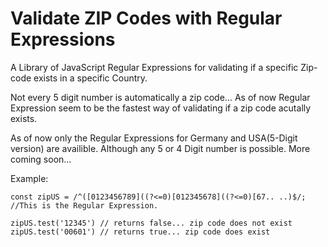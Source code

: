 # Validate ZIP Codes with Regular Expressions
A Library of JavaScript Regular Expressions for validating if a specific Zip-code exists in a specific Country.

Not every 5 digit number is automatically a zip code... 
As of now Regular Expression seem to be the fastest way of validating if a zip code acutally exists.


As of now only the Regular Expressions for Germany and USA(5-Digit version) are availible. Although any 5 or 4 Digit number is possible. More coming soon...

Example: 
```
const zipUS = /^([0123456789]((?<=0)[012345678]((?<=0)[67.. ..)$/; //This is the Regular Expression.

zipUS.test('12345') // returns false... zip code does not exist
zipUS.test('00601') // returns true... zip code does exist

```
